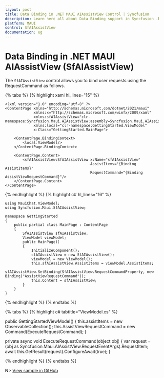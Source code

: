 ```yaml
---
layout: post
title: Data Binding in .NET MAUI AIAssistView Control | Syncfusion
description: Learn here all about Data Binding support in Syncfusion .NET MAUI AIAssistView (SfAIAssistView) control, its elements, and more.
platform: MAUI
control: SfAIAssistView
documentation: ug
---
```


# Data Binding in .NET MAUI AIAssistView (SfAIAssistView)

The `SfAIAssistView` control allows you to bind user requests using the RequestCommand as follows.

{% tabs %}
{% highlight xaml hl_lines="15" %}
    
    <?xml version="1.0" encoding="utf-8" ?>
    <ContentPage xmlns="http://schemas.microsoft.com/dotnet/2021/maui"
                 xmlns:x="http://schemas.microsoft.com/winfx/2009/xaml"
                 xmlns:sfAIAssistView="clr-namespace:Syncfusion.Maui.AIAssistView;assembly=Syncfusion.Maui.AIAssistView"
                 xmlns:local="clr-namespace:GettingStarted.ViewModel"
                 x:Class="GettingStarted.MainPage">

        <ContentPage.BindingContext>
            <local:ViewModel/>
        </ContentPage.BindingContext>

        <ContentPage.Content>
            <sfAIAssistView:SfAIAssistView x:Name="sfAIAssistView"
                                           AssistItems="{Binding AssistItems}" 
                                           RequestCommand="{Binding AssistViewRequestCommand}"/>
        </ContentPage.Content>
    </ContentPage>

{% endhighlight %}
{% highlight c# hl_lines="16" %}
    
    using MauiChat.ViewModel;
    using Syncfusion.Maui.SfAIAssistView;

    namespace GettingStarted
    {
        public partial class MainPage : ContentPage
        {
            SfAIAssistView sfAIAssistView;
            ViewModel viewModel;
            public MainPage()
            {
                InitializeComponent();
                sfAIAssistView = new SfAIAssistView();
                viewModel = new ViewModel();
                this.sfAIAssistView.AssistItems = viewModel.AssistItems;
                sfAIAssistView.SetBinding(SfAIAssistView.RequestCommandProperty, new Binding("AssistViewRequestCommand"));
                this.Content = sfAIAssistView;
            }       
        }
    }
{% endhighlight %}
{% endtabs %}

{% tabs %}
{% highlight c# tabtitle="ViewModel.cs" %}

  public GettingStartedViewModel()
  {
      this.assistItems = new ObservableCollection<object>();
      this.AssistViewRequestCommand = new Command<object>(ExecuteRequestCommand);
  }

  private async void ExecuteRequestCommand(object obj)
  {
      var request = (obj as Syncfusion.Maui.AIAssistView.RequestEventArgs).RequestItem;
      await this.GetResult(request).ConfigureAwait(true);
  }

{% endhighlight %}
{% endtabs %}


N> [View sample in GitHub]()

